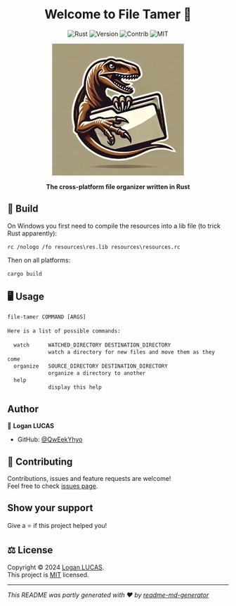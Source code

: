 <h1 align="center">Welcome to File Tamer 👋</h1>
<p align="center">
  <img alt="Rust" src="https://img.shields.io/badge/Rust-%23000000.svg?e&logo=rust&logoColor=white" />
  <img alt="Version" src="https://img.shields.io/badge/version-0.1.0-blue.svg?cacheSeconds=2592000" />
  <img alt="Contrib" src="https://img.shields.io/badge/contribs-welcome-orange" />
  <img alt="MIT" src="https://img.shields.io/badge/license-MIT-green" />
</p>
<p align="center">
    <img alt="FileTamer" src="resources/icon.png" height="300" width="300" />
</p>
<p align="center">
    <b>The cross-platform file organizer written in Rust</b>
</p>

## 🔨 Build
On Windows you first need to compile the resources into a lib file (to trick Rust apparently):
```
rc /nologo /fo resources\res.lib resources\resources.rc
```

Then on all platforms:
```sh
cargo build
```

## 🖥️ Usage
<!-- maybe add a gif for usage? -->
```
file-tamer COMMAND [ARGS]

Here is a list of possible commands:

  watch      WATCHED_DIRECTORY DESTINATION_DIRECTORY
             watch a directory for new files and move them as they come
  organize   SOURCE_DIRECTORY DESTINATION_DIRECTORY
             organize a directory to another
  help
             display this help
```

## Author

👤 **Logan LUCAS**

* GitHub: [@QwEekYhyo](https://github.com/QwEekYhyo)

## 🤝 Contributing

Contributions, issues and feature requests are welcome!<br />Feel free to check [issues page](https://github.com/QwEekYhyo/file-tamer/issues). 

## Show your support

Give a ⭐️ if this project helped you!

## ⚖️ License

Copyright © 2024 [Logan LUCAS](https://github.com/QwEekYhyo).<br />
This project is [MIT](https://github.com/QwEekYhyo/file-tamer/blob/main/LICENSE) licensed.

***
_This README was partly generated with ❤️ by [readme-md-generator](https://github.com/kefranabg/readme-md-generator)_

